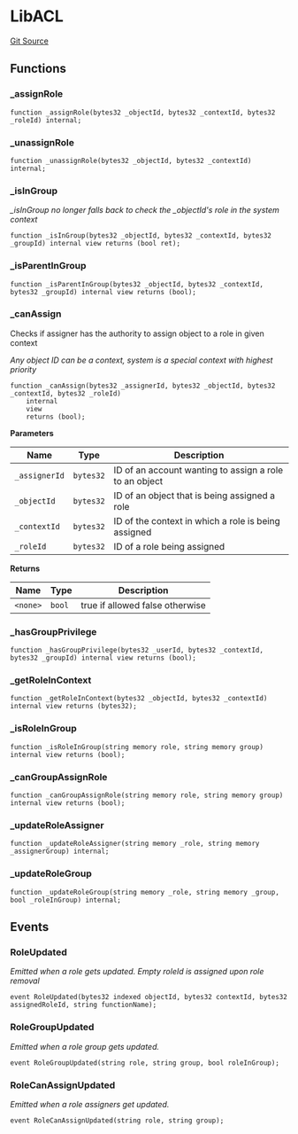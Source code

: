# LibACL
[Git Source](https://github.com/nayms/contracts-v3/blob/08976c385ed293c18988aa46a13c47179dbb0a28/src/libs/LibACL.sol)


## Functions
### _assignRole


```solidity
function _assignRole(bytes32 _objectId, bytes32 _contextId, bytes32 _roleId) internal;
```

### _unassignRole


```solidity
function _unassignRole(bytes32 _objectId, bytes32 _contextId) internal;
```

### _isInGroup

*_isInGroup no longer falls back to check the _objectId's role in the system context*


```solidity
function _isInGroup(bytes32 _objectId, bytes32 _contextId, bytes32 _groupId) internal view returns (bool ret);
```

### _isParentInGroup


```solidity
function _isParentInGroup(bytes32 _objectId, bytes32 _contextId, bytes32 _groupId) internal view returns (bool);
```

### _canAssign

Checks if assigner has the authority to assign object to a role in given context

*Any object ID can be a context, system is a special context with highest priority*


```solidity
function _canAssign(bytes32 _assignerId, bytes32 _objectId, bytes32 _contextId, bytes32 _roleId)
    internal
    view
    returns (bool);
```
**Parameters**

|Name|Type|Description|
|----|----|-----------|
|`_assignerId`|`bytes32`|ID of an account wanting to assign a role to an object|
|`_objectId`|`bytes32`|ID of an object that is being assigned a role|
|`_contextId`|`bytes32`|ID of the context in which a role is being assigned|
|`_roleId`|`bytes32`|ID of a role being assigned|

**Returns**

|Name|Type|Description|
|----|----|-----------|
|`<none>`|`bool`|true if allowed false otherwise|


### _hasGroupPrivilege


```solidity
function _hasGroupPrivilege(bytes32 _userId, bytes32 _contextId, bytes32 _groupId) internal view returns (bool);
```

### _getRoleInContext


```solidity
function _getRoleInContext(bytes32 _objectId, bytes32 _contextId) internal view returns (bytes32);
```

### _isRoleInGroup


```solidity
function _isRoleInGroup(string memory role, string memory group) internal view returns (bool);
```

### _canGroupAssignRole


```solidity
function _canGroupAssignRole(string memory role, string memory group) internal view returns (bool);
```

### _updateRoleAssigner


```solidity
function _updateRoleAssigner(string memory _role, string memory _assignerGroup) internal;
```

### _updateRoleGroup


```solidity
function _updateRoleGroup(string memory _role, string memory _group, bool _roleInGroup) internal;
```

## Events
### RoleUpdated
*Emitted when a role gets updated. Empty roleId is assigned upon role removal*


```solidity
event RoleUpdated(bytes32 indexed objectId, bytes32 contextId, bytes32 assignedRoleId, string functionName);
```

### RoleGroupUpdated
*Emitted when a role group gets updated.*


```solidity
event RoleGroupUpdated(string role, string group, bool roleInGroup);
```

### RoleCanAssignUpdated
*Emitted when a role assigners get updated.*


```solidity
event RoleCanAssignUpdated(string role, string group);
```

